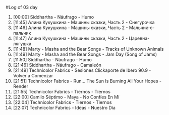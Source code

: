 #Log of 03 day

1. [00:00] Siddhartha - Náufrago - Humo
1. [11:45] Алина Кукушкина - Машины сказки, Часть 2 - Снегурочка
1. [11:46] Алина Кукушкина - Машины сказки, Часть 2 - Мальчик-с-пальчик
1. [11:47] Алина Кукушкина - Машины сказки, Часть 2 - Царевна-лягушка
1. [11:48] Marty - Masha and the Bear Songs - Tracks of Unknown Animals
1. [11:49] Marty - Masha and the Bear Songs - Jam Day (Song of Jams)
1. [11:50] Siddhartha - Náufrago - Humo
1. [21:46] Siddhartha - Náufrago - Camaleón
1. [21:49] Technicolor Fabrics - Sesiones Clickaporte de Ibero 90.9 - Volver a Comenzar
1. [21:51] Technicolor Fabrics - Run... The Sun Is Burning All Your Hopes - Render
1. [21:55] Technicolor Fabrics - Tiernos - Tiernos
1. [22:00] Camilo Séptimo - Maya - No Confíes En Mí
1. [22:04] Technicolor Fabrics - Tiernos - Tiernos
1. [22:07] Technicolor Fabrics - Ideas - Nuestro Día
